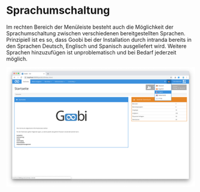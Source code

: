 # Sprachumschaltung

Im rechten Bereich der Menüleiste besteht auch die Möglichkeit der Sprachumschaltung zwischen verschiedenen bereitgestellten Sprachen. Prinzipiell ist es so, dass Goobi bei der Installation durch intranda bereits in den Sprachen Deutsch, Englisch und Spanisch ausgeliefert wird. Weitere Sprachen hinzuzufügen ist unproblematisch und bei Bedarf jederzeit möglich.

![Men&#xFC; f&#xFC;r Sprachumschaltung](30-06d.png)
